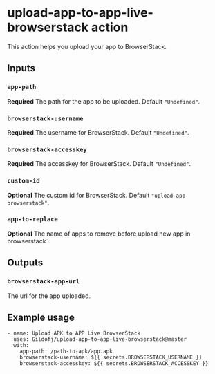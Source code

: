 # upload-app-to-app-live-browserstack action

This action helps you upload your app to BrowserStack.

## Inputs

### `app-path`

**Required** The path for the app to be uploaded. Default `"Undefined"`.

### `browserstack-username`

**Required** The username for BrowserStack. Default `"Undefined"`.

### `browserstack-accesskey`

**Required** The accesskey for BrowserStack. Default `"Undefined"`.

### `custom-id`

**Optional** The custom id for BrowserStack. Default `"upload-app-browserstack"`.

### `app-to-replace`

**Optional** The name of apps to remove before upload new app in browserstack`.

## Outputs

### `browserstack-app-url`

The url for the app uploaded.

## Example usage

```
- name: Upload APK to APP Live BrowserStack
  uses: Gildofj/upload-app-to-app-live-browserstack@master
  with:
    app-path: /path-to-apk/app.apk
    browserstack-username: ${{ secrets.BROWSERSTACK_USERNAME }}
    browserstack-accesskey: ${{ secrets.BROWSERSTACK_ACCESSKEY }}
```

